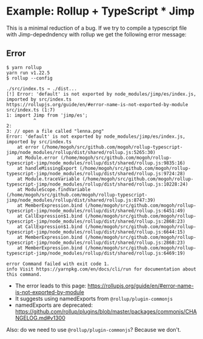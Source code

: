 # Example: Rollup + TypeScript * Jimp

This is a minimal reduction of a bug.
If we try to compile a typescript file with Jimp-depedndency with rollup we get the following error message:


## Error

~~~
$ yarn rollup
yarn run v1.22.5
$ rollup --config

./src/index.ts → ./dist...
[!] Error: 'default' is not exported by node_modules/jimp/es/index.js, imported by src/index.ts
https://rollupjs.org/guide/en/#error-name-is-not-exported-by-module
src/index.ts (1:7)
1: import Jimp from 'jimp/es';
          ^
2: 
3: // open a file called "lenna.png"
Error: 'default' is not exported by node_modules/jimp/es/index.js, imported by src/index.ts
    at error (/home/mogoh/src/github.com/mogoh/rollup-typescript-jimp/node_modules/rollup/dist/shared/rollup.js:5265:30)
    at Module.error (/home/mogoh/src/github.com/mogoh/rollup-typescript-jimp/node_modules/rollup/dist/shared/rollup.js:9835:16)
    at handleMissingExport (/home/mogoh/src/github.com/mogoh/rollup-typescript-jimp/node_modules/rollup/dist/shared/rollup.js:9724:28)
    at Module.traceVariable (/home/mogoh/src/github.com/mogoh/rollup-typescript-jimp/node_modules/rollup/dist/shared/rollup.js:10228:24)
    at ModuleScope.findVariable (/home/mogoh/src/github.com/mogoh/rollup-typescript-jimp/node_modules/rollup/dist/shared/rollup.js:8747:39)
    at MemberExpression.bind (/home/mogoh/src/github.com/mogoh/rollup-typescript-jimp/node_modules/rollup/dist/shared/rollup.js:6451:49)
    at CallExpression$1.bind (/home/mogoh/src/github.com/mogoh/rollup-typescript-jimp/node_modules/rollup/dist/shared/rollup.js:2868:23)
    at CallExpression$1.bind (/home/mogoh/src/github.com/mogoh/rollup-typescript-jimp/node_modules/rollup/dist/shared/rollup.js:6644:15)
    at MemberExpression.bind (/home/mogoh/src/github.com/mogoh/rollup-typescript-jimp/node_modules/rollup/dist/shared/rollup.js:2868:23)
    at MemberExpression.bind (/home/mogoh/src/github.com/mogoh/rollup-typescript-jimp/node_modules/rollup/dist/shared/rollup.js:6469:19)

error Command failed with exit code 1.
info Visit https://yarnpkg.com/en/docs/cli/run for documentation about this command.
~~~

* The error leads to this page: https://rollupjs.org/guide/en/#error-name-is-not-exported-by-module
* It suggests using namedExports from `@rollup/plugin-commonjs`
* namedExports are deprecated: https://github.com/rollup/plugins/blob/master/packages/commonjs/CHANGELOG.md#v1300

Also: do we need to use `@rollup/plugin-commonjs`?
Because we don't.